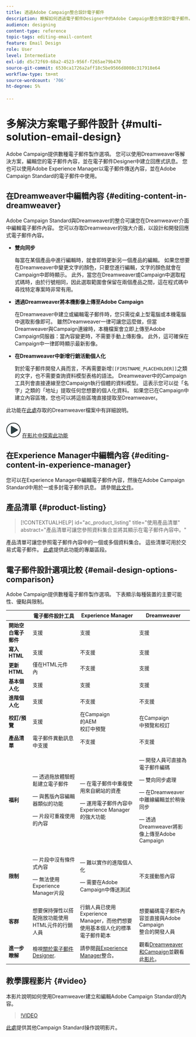 ```yaml
---
title: 透過Adobe Campaign整合設計電子郵件
description: 瞭解如何透過電子郵件Designer中的Adobe Campaign整合來設計電子郵件。
audience: designing
content-type: reference
topic-tags: editing-email-content
feature: Email Design
role: User
level: Intermediate
exl-id: d5c72f69-68a2-4523-956f-f265ae79b470
source-git-commit: 6530ca1726a2aff18c5be9566d8008c317918e64
workflow-type: tm+mt
source-wordcount: '706'
ht-degree: 5%

---
```


# 多解決方案電子郵件設計 {#multi-solution-email-design}

Adobe Campaign提供數種電子郵件製作選項。 您可以使用Dreamweaver等解決方案，編輯您的電子郵件內容，並在電子郵件Designer中建立回應式訊息。 您也可以使用Adobe Experience Manager以電子郵件傳送內容，並在Adobe Campaign Standard的電子郵件中使用。

## 在Dreamweaver中編輯內容 {#editing-content-in-dreamweaver}

Adobe Campaign Standard與Dreamweaver的整合可讓您在Dreamweaver介面中編輯電子郵件內容。 您可以存取Dreamweaver的強大介面，以設計和開發回應式電子郵件內容。

* **雙向同步**

  每當在某個產品中進行編輯時，就會即時更新另一個產品的編輯。 如果您想要在Dreamweaver中變更文字的顏色，只要您進行編輯，文字的顏色就會在Campaign中即時顯示。 此外，當您在Dreamweaver或Campaign中選取程式碼時，由於行號相同，因此選取範圍會保留在兩個產品之間，這在程式碼中尋找特定專案時非常有用。

* **透過Dreamweaver將本機影像上傳至Adobe Campaign**

  在Dreamweaver中建立或編輯電子郵件時，您只需從桌上型電腦或本機電腦中選取影像即可。 雖然Dreamweaver一律可讓您這麼做，但當Dreamweaver與Campaign連線時，本機檔案會立即上傳至Adobe Campaign伺服器：當內容變更時，不需要手動上傳影像。 此外，這可確保在Campaign中一律即時顯示最新影像。

* **在Dreamweaver中新增行銷活動個人化**

  對於電子郵件開發人員而言，不再需要新增`[[FIRSTNAME_PLACEHOLDER]]`之類的文字，也不需要查詢資料模型表格的語法。 Dreamweaver中的Campaign工具列會直接連線至您Campaign執行個體的資料模型。 這表示您可以從「名字」之類的「地址」提取任何您想要的個人化資料。 如果您已在Campaign中建立內容區塊，您也可以將這些區塊直接提取至Dreamweaver。

此功能在[此處](https://helpx.adobe.com/tw/dreamweaver/using/working-with-dreamweaver-and-campaign.html)存取的Dreamweaver檔案中有詳細說明。

![](assets/do-not-localize/how-to-video.png) [在影片中探索此功能](#video)

## 在Experience Manager中編輯內容 {#editing-content-in-experience-manager}

您可以在Experience Manager中編輯電子郵件內容，然後在Adobe Campaign Standard中用於一或多封電子郵件訊息。 請參閱[此文件](../../integrating/using/integrating-with-experience-manager.md)。

## 產品清單 {#product-listing}

>[!CONTEXTUALHELP]
>id="ac_product_listing"
>title="使用產品清單"
>abstract="產品清單可讓您參照資料集合並將其顯示在電子郵件內容中。"

產品清單可讓您參照電子郵件內容中的一個或多個資料集合。 這些清單可用於交易式電子郵件。 [此處](../../designing/using/using-product-listings.md)提供此功能的專屬區段。

## 電子郵件設計選項比較 {#email-design-options-comparison}

Adobe Campaign提供數種電子郵件製作選項。 下表顯示每種裝置的主要可能性、優點與限制。

<table> 
 <thead> 
  <tr> 
   <th> </th> 
   <th> 電子郵件設計工具<br /> </th> 
   <th> Experience Manager<br /> </th> 
   <th> Dreamweaver<br /> </th> 
  </tr> 
 </thead> 
 <tbody> 
  <tr> 
   <td> <strong>開始空白電子郵件</strong><br /> </td> 
   <td> 支援<br /> </td> 
   <td> 支援<br /> </td> 
   <td> 支援<br /> </td> 
  </tr> 
  <tr> 
   <td> <strong>寫入HTML</strong><br /> </td> 
   <td> 支援<br /> </td> 
   <td> 不支援<br /> </td> 
   <td> 支援<br /> </td> 
  </tr> 
  <tr> 
   <td> <strong>更新HTML</strong><br /> </td> 
   <td> 僅在HTML元件<br />內 </td> 
   <td> 不支援<br /> </td> 
   <td> 支援<br /> </td> 
  </tr> 
  <tr> 
   <td> <strong>基本個人化</strong><br /> </td> 
   <td> 支援<br /> </td> 
   <td> 支援<br /> </td> 
   <td> 支援<br /> </td> 
  </tr> 
  <tr> 
   <td> <strong>進階個人化</strong><br /> </td> 
   <td> 支援<br /> </td> 
   <td> 不支援<br /> </td> 
   <td> 不支援<br /> </td> 
  </tr> 
  <tr> 
   <td> <strong>校訂/預覽</strong><br /> </td> 
   <td> 支援<br /> </td> 
   <td> 在Campaign<br />的AEM<br />校訂中預覽 </td> 
   <td> 在Campaign<br />中預覽和校訂 </td> 
  </tr> 
  <tr> 
   <td> <strong>產品清單</strong><br /> </td> 
   <td> 電子郵件異動訊息中支援<br /> </td> 
   <td> 不支援<br /> </td> 
   <td> 不支援<br /> </td> 
  </tr> 
  <tr> 
   <td> <strong>福利</strong><br /> </td> 
   <td> 
     <p> — 透過拖放體驗輕鬆建立電子郵件</p>
     <p> — 與舊版內容編輯器類似的功能</p>
     <p> — 片段可重複使用的內容</p>
  </td> 
   <td> 
     <p> — 在電子郵件中重複使用來自網站的資產</p>
     <p> — 運用電子郵件內容中Experience Manager的強大功能</p>
    </td> 
   <td> 
    <p> — 開發人員可直接為電子郵件編碼</p>
    <p> — 雙向同步處理</p>
    <p> — 在Dreamweaver中離線編輯並於稍後同步</p>
    <p> — 透過Dreamweaver將影像上傳至Adobe Campaign</p>
  </td> 
  </tr> 
  <tr> 
   <td> <strong>限制</strong><br /> </td> 
   <td> 
     <p> — 片段中沒有條件式內容</p>
     <p> — 無法使用Experience Manager片段</p>
  </td> 
   <td> 
     <p> — 難以實作的進階個人化</p>
     <p> — 需要在Adobe Campaign中傳送測試</p>
  </td> 
   <td> 不支援動態內容<br /> </td> 
  </tr> 
  <tr> 
   <td> <strong>客群</strong><br /> </td> 
   <td> 想要保持彈性以搭配拖放功能使用HTML元件的行銷人員<br /> </td> 
   <td> 行銷人員已使用Experience Manager，而他們想要使用基本個人化的標準電子郵件範本<br /> </td> 
   <td> 想要編碼電子郵件內容並直接與Adobe Campaign<br />整合的開發人員 </td> 
  </tr> 
  <tr> 
   <td> <strong>進一步瞭解</strong><br /> </td> 
   <td> 檢視<a href="../../designing/using/designing-content-in-adobe-campaign.md">關於電子郵件Designer</a>.<br /> </td> 
   <td> 請參閱<a href="../../integrating/using/integrating-with-experience-manager.md">與Experience Manager</a>整合。<br /> </td> 
   <td> 觀看<a href="https://helpx.adobe.com/tw/dreamweaver/using/working-with-dreamweaver-and-campaign.html">Dreamweaver和Campaign</a>並觀看此<a href="#video">影片</a>。<br /> </td> 
  </tr> 
 </tbody> 
</table>

## 教學課程影片 {#video}

本影片說明如何使用Dreamweaver建立和編輯Adobe Campaign Standard的內容。

>[!VIDEO](https://video.tv.adobe.com/v/23121?quality=12&captions=eng)

[此處](https://experienceleague.adobe.com/docs/campaign-standard-learn/tutorials/overview.html?lang=zh-Hant)提供其他Campaign Standard操作說明影片。
